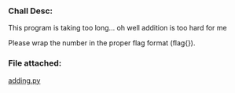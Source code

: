 ### Chall Desc: 
This program is taking too long... oh well addition is too hard for me

Please wrap the number in the proper flag format (flag{}).

### File attached: 
[adding.py](adding.py)
